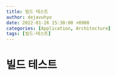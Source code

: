 ```yaml
---
title: 빌드 테스트
author: dejavuhyo
date: 2022-01-26 15:30:00 +0900
categories: [Application, Architecture]
tags: [빌드-테스트]
---
```


# 빌드 테스트
